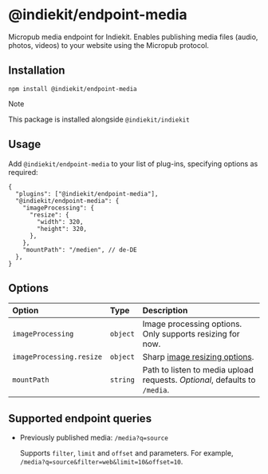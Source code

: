 # @indiekit/endpoint-media

Micropub media endpoint for Indiekit. Enables publishing media files (audio, photos, videos) to your website using the Micropub protocol.

## Installation

`npm install @indiekit/endpoint-media`

> [!NOTE]
> This package is installed alongside `@indiekit/indiekit`

## Usage

Add `@indiekit/endpoint-media` to your list of plug-ins, specifying options as required:

```jsonc
{
  "plugins": ["@indiekit/endpoint-media"],
  "@indiekit/endpoint-media": {
    "imageProcessing": {
      "resize": {
        "width": 320,
        "height": 320,
      },
    },
    "mountPath": "/medien", // de-DE
  },
}
```

## Options

| Option                   | Type     | Description                                                                 |
| :----------------------- | :------- | :-------------------------------------------------------------------------- |
| `imageProcessing`        | `object` | Image processing options. Only supports resizing for now.                   |
| `imageProcessing.resize` | `object` | Sharp [image resizing options](https://sharp.pixelplumbing.com/api-resize). |
| `mountPath`              | `string` | Path to listen to media upload requests. _Optional_, defaults to `/media`.  |

## Supported endpoint queries

- Previously published media: `/media?q=source`

  Supports `filter`, `limit` and `offset` and parameters. For example, `/media?q=source&filter=web&limit=10&offset=10`.
